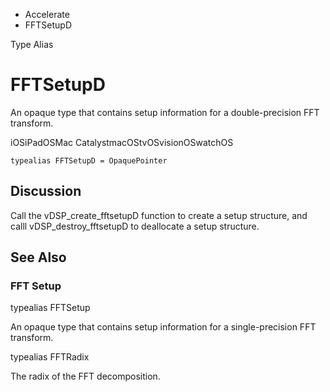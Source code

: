 

- Accelerate
-  FFTSetupD 

Type Alias

# FFTSetupD

An opaque type that contains setup information for a double-precision FFT transform.

iOSiPadOSMac CatalystmacOStvOSvisionOSwatchOS

``` source
typealias FFTSetupD = OpaquePointer
```

## Discussion

Call the vDSP_create_fftsetupD function to create a setup structure, and calll vDSP_destroy_fftsetupD to deallocate a setup structure.

## See Also

### FFT Setup

typealias FFTSetup

An opaque type that contains setup information for a single-precision FFT transform.

typealias FFTRadix

The radix of the FFT decomposition.

